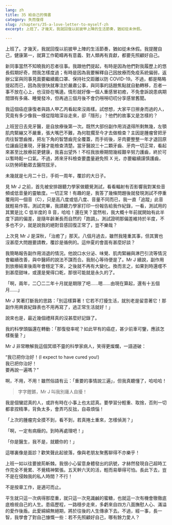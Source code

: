 ```yaml
---
lang: zh
title: 35 給自己的情書
category: 失而復得
slug: /chapters/35-a-love-letter-to-myself-zh
excerpt: 上班了。才幾天，我就回復以前披甲上陣的生活節奏，猶如從未休假。

---
```


<p class="cn">上班了。才幾天，我就回復以前披甲上陣的生活節奏，猶如從未休假。我提醒自己，健康第一，就算工作範疇再有意義、對人類再有貢獻，都要先照顧好自己。
 
<p class="cn">新同事當然不知曉我的忍者往事。我跟他們提起，有時是因為他們對我履歷上的悠長假期好奇，問我怎樣度過；有時是因為我要解釋自己因放療而免疫系統偏弱，返辦公室與同事見面要繼續戴口罩、保持社交距離以防 COVID-19。不過，都是略略提起而已，因為我很快就專注於嚴肅公事，與同事的話題焦點就自動轉移，忍者一事不放在心上，也沒掛在嘴邊。情形就好像一個人重感冒初癒，不免會訴說患病期間頭有多痛、睡覺發冷，但再過三個月後不會仍嘮嘮叨叨分享感冒舊聞。
 
<p class="cn">我這個癌症康復者與路人甲乙丙看起來沒兩樣。試想想，大家平日擦身而過的人，究竟有多少像我一樣從陰暗深谷走來，卻「隱形」？他們的故事又是怎樣的？
 
<p class="cn">上班翌日去見牙醫，是自放療後第一次。既然大部份副作用消退得所剩無幾，左顎肌肉緊繃又不嚴重，張大嘴巴不難，為何耽擱至今才去做檢查？主因是腫瘤曾把牙肉往智慧齒推，把左下角的智慧齒完全覆蓋，而手術後，牙肉要整整一年才退回原位讓齒冠重現，牙醫才能檢查清楚。當牙醫說三十二顆牙齒、牙肉一切正常，看起來甚至比放療前更健康，我喜出望外！不枉我放療期間幾經艱辛努力護齒，終於可以暫時鬆一口氣。不過，將來牙科檢查要盡量避免照 X 光，亦要繼續謹慎護齒，以防勞師動眾去醫院拔牙。
 
<p class="cn">未幾就是七月二十日，手術一周年，覆診的大日子。
 
<p class="cn">見 Mr J 之前，首先被安排跟聽力學家做聽覺測試，看看輻射有否影響我對某些音頻或低音量的靈敏度。一切正常！有趣的是，我答了幾條問題後就發現測試不停重覆用同一個音（C），只是高八度或低八度、音量不同而已，我一直「追蹤」此音就輕易作答。測試完畢，我請聽力學家打印一份報告給我作紀錄，一看，測試用的其實是比 C 低半度的 B 音，哈哈！還在笑？當然啦，我大概十年前就開始有此半度下調的偏差，是隨年齡漸長而自然的「跑調」。測試證明那偏差維持於半度，不多也不少，就是說我的絕對音感回復正常了，豈不樂哉？
 
<p class="cn">上次見 Mr J 是深秋，「治癒了」那天。八個月過去，雖然我隆重其事，但其實也沒甚麼大問題要請教，覆診是循例的。這仲夏的會面有甚麼好談？
 
<p class="cn">我簡略報告副作用消退的情況。他說口水分泌、味覺、肌肉緊繃與淋巴引流等情況會繼續改善，與中醫師的說法不謀而合。我耐心等待便是了。Mr J 續說，副作用到放療結束後兩年會穩定下來，之後就不再有大變化。換而言之，如果到時還嚐不到甚麼甜味，或還是覺得口乾，那很可能就是永久的了。
 
<p class="cn">「啊，兩年，二〇二二年十月就是期限了吧......嗯......由現在算起，還有十五個月......」
 
<p class="cn">Mr J 笑著打斷我的思路：「別這樣算著！它若不打擾生活，就別老是留意著它！那副作用興衰紀錄表也不用再寫了，過正常生活就好！」

<p class="cn">說來也是，最近幾個禮拜真的沒甚麼好記錄了。

<p class="cn">我的科學頭腦還在轉動：「那復發率呢？如此罕有的癌症，甚少前車可鑒，應該怎樣衡量？」
 
<p class="cn">Mr J 非常瞭解我這個冥頑不靈的科學家病人，笑得更燦爛，一語道破：
 
<q class="cn">我已把你治好！(I expect to have cured you!)<br>我已把你治好！<br>要再說一遍嗎？

<p class="cn">啊，不用，不用！雖然俗語有云：「重要的事情說三遍」，但我真聽懂了，哈哈哈！

<blockquote class="cn">字字鏗鏘，Mr J 叫我別庸人自擾！</blockquote>

<p class="cn">我是個蠻認真的人，或許有時在小事上也太認真。要學習分輕重、取捨，否則一切都拿捏精準，背負太多，會弄巧反拙，自尋煩惱！

<p class="cn">「上次的腫瘤完全摸不到，看不到，若真捲土重來，怎樣偵測？」

<p class="cn">「啊，一定有病癥的。到時再處理吧！」

<p class="cn">「你是醫生，我不是，就聽你的！」

<p class="cn">這哪裏像是面診？歡笑聲此起彼落，像與老朋友聚舊聊得不亦樂乎！

<p class="cn">上班一如以往要披荊斬棘。我很小心留意身體發出的訊號，才赫然發現自己超時工作完全不覺累、不覺精神緊張。五天幹六天的活，輕而易舉得可怕。長此下去，豈不是在侵蝕我的私人時間？不行！

<p class="cn">不是按章工作，是適可而止。

<p class="cn">平生就只這一次病得那麼重，就只這一次見識鹹的蜜糖，也就這一次有機會徹徹底底檢視自己的人生。患癌歷程，一路穩步走來，多虧來自四方八面撫慰人心、滿溢的愛作後盾。此愛綿綿無絕期，將於往後的人生傳承下去。不過，經一事，長一智，我學會了對自己慷慨一些：若不先照顧好自己，哪有餘力愛人？